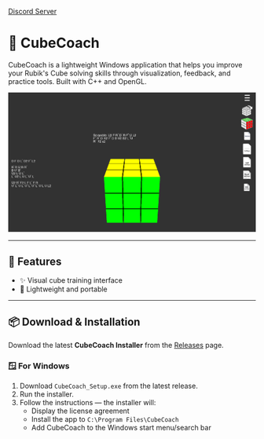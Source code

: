 [Discord Server](https://discord.gg/m2yucUac7z)
# 🧠 CubeCoach

CubeCoach is a lightweight Windows application that helps you improve your Rubik's Cube solving skills through visualization, feedback, and practice tools. Built with C++ and OpenGL.

![CubeCoach Screenshot](Screenshot.png) <!-- Replace with actual image path -->

---

## 🚀 Features

- ✨ Visual cube training interface
- 💾 Lightweight and portable

---

## 📦 Download & Installation

Download the latest **CubeCoach Installer** from the [Releases](https://github.com/MagicMannnnn/CubeCoach/releases) page.

### 🪟 For Windows

1. Download `CubeCoach_Setup.exe` from the latest release.
2. Run the installer.
3. Follow the instructions — the installer will:
   - Display the license agreement
   - Install the app to `C:\Program Files\CubeCoach`
   - Add CubeCoach to the Windows start menu/search bar
